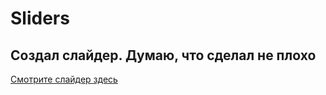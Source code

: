 # Sliders

## Создал слайдер. Думаю, что сделал не плохо

[Смотрите слайдер здесь](https://smalek2003.github.io/Sliders/)
